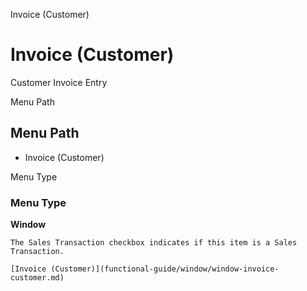 
Invoice (Customer)
# Invoice (Customer)


Customer Invoice Entry

Menu Path
## Menu Path



- Invoice (Customer)

Menu Type
### Menu Type

**Window**

```
The Sales Transaction checkbox indicates if this item is a Sales Transaction.
```

```
[Invoice (Customer)](functional-guide/window/window-invoice-customer.md)
```